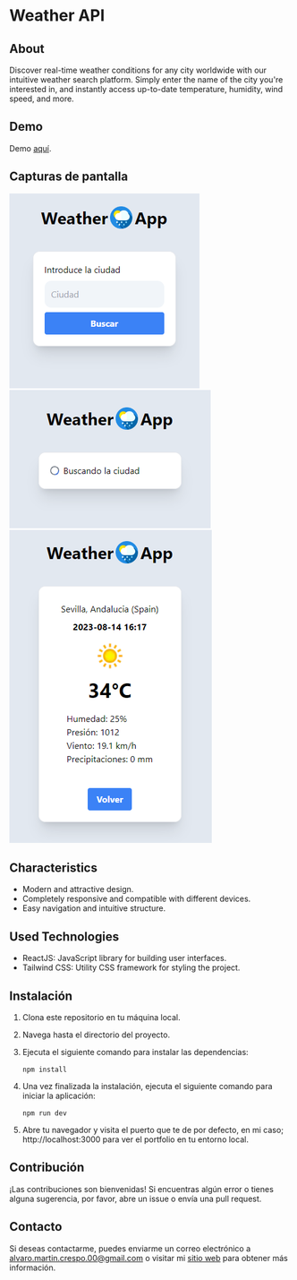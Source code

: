 # Weather API

## About

Discover real-time weather conditions for any city worldwide with our intuitive weather search platform. Simply enter the name of the city you're interested in, and instantly access up-to-date temperature, humidity, wind speed, and more.

## Demo

Demo [aquí](https://weather-api-eta-rose.vercel.app/).

## Capturas de pantalla

![Captura de pantalla 1](public/cap/cap1.png)
![Captura de pantalla 2](public/cap/cap2.png)
![Captura de pantalla 2](public/cap/cap3.png)

## Characteristics

- Modern and attractive design.
- Completely responsive and compatible with different devices.
- Easy navigation and intuitive structure.


## Used Technologies

- ReactJS: JavaScript library for building user interfaces.
- Tailwind CSS: Utility CSS framework for styling the project.

## Instalación

1. Clona este repositorio en tu máquina local.
2. Navega hasta el directorio del proyecto.
3. Ejecuta el siguiente comando para instalar las dependencias:

   ```shell
   npm install 
   ```
4. Una vez finalizada la instalación, ejecuta el siguiente comando para iniciar la aplicación:
     ```shell
   npm run dev
   ```
5. Abre tu navegador y visita el puerto que te de por defecto, en mi caso; http://localhost:3000 para ver el portfolio en tu entorno local.

## Contribución
¡Las contribuciones son bienvenidas! Si encuentras algún error o tienes alguna sugerencia, por favor, abre un issue o envía una pull request.

## Contacto
Si deseas contactarme, puedes enviarme un correo electrónico a alvaro.martin.crespo.00@gmail.com o visitar mi [sitio web](https://alvarodev.vercel.app/) para obtener más información.

